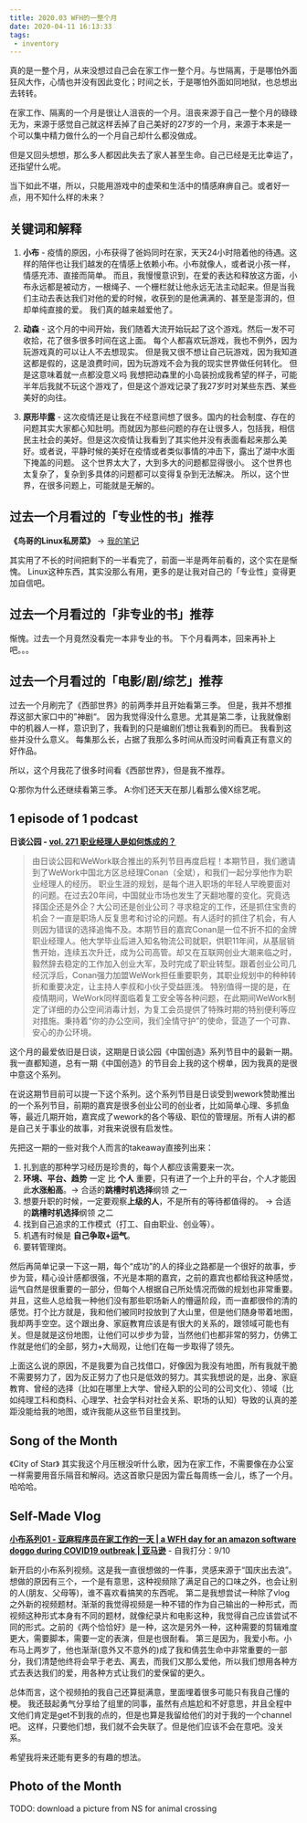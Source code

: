 ```yaml
---
title: 2020.03 WFH的一整个月
date: 2020-04-11 16:13:33
tags: 
 - inventory
---
```


真的是一整个月，从来没想过自己会在家工作一整个月。与世隔离，于是哪怕外面狂风大作，心情也并没有因此变化；时间之长，于是哪怕外面如同地狱，也总想出去转转。

在家工作、隔离的一个月是很让人沮丧的一个月。沮丧来源于自己一整个月的碌碌无为，来源于感觉自己就这样丢掉了自己美好的27岁的一个月，来源于本来是一个可以集中精力做什么的一个月自己却什么都没做成。

但是又回头想想，那么多人都因此失去了家人甚至生命。自己已经是无比幸运了，还指望什么呢。

当下如此不堪，所以，只能用游戏中的虚荣和生活中的情感麻痹自己。或者好一点，用不知什么样的未来？

<!-- more -->

## 关键词和解释

1. **小布** - 疫情的原因，小布获得了爸妈同时在家，天天24小时陪着他的待遇。这样的陪伴也让我们越发的在情感上依赖小布。小布就像人，或者说小孩一样，情感充沛、直接而简单。
而且，我慢慢意识到，在爱的表达和释放这方面，小布永远都是被动方，一根绳子、一个栅栏就让他永远无法主动起来。但是当我们主动去表达我们对他的爱的时候，收获到的是他满满的、甚至是澎湃的，但却单纯直接的爱。
我们真的越来越爱他了。

2. **动森** - 这个月的中间开始，我们随着大流开始玩起了这个游戏。然后一发不可收拾，花了很多很多时间在这上面。
每个人都喜欢玩游戏，我也不例外，因为玩游戏真的可以让人不去想现实。
但是我又很不想让自己玩游戏，因为我知道这都是假的，这是浪费时间，因为玩游戏不会为我的现实世界做任何转化。
但是这意味着就一点都没意义吗
我想把动森里的小岛装扮成我希望的样子，可能半年后我就不玩这个游戏了，但是这个游戏记录了我27岁时对某些东西、某些美好的向往。

3. **原形毕露** - 这次疫情还是让我在不经意间想了很多。国内的社会制度、存在的问题其实大家都心知肚明。而就因为那些问题的存在让很多人，包括我，相信民主社会的美好。但是这次疫情让我看到了其实他并没有表面看起来那么美好。或者说，平静时候的美好在疫情或者类似事情的冲击下，露出了湖中水面下掩盖的问题。
这个世界太大了，大到多大的问题都显得很小。
这个世界也太复杂了，复杂到多具体的问题都可以变得复杂到无法解决。
所以，这个世界，在很多问题上，可能就是无解的。

## 过去一个月看过的「专业性的书」推荐
**《鸟哥的Linux私房菜》** -> [我的笔记](https://beckdiao.github.io/books/#%E8%AF%BB%E4%B9%A6%E7%AC%94%E8%AE%B0)

其实用了不长的时间把剩下的一半看完了，前面一半是两年前看的，这个实在是惭愧。
Linux这种东西，其实没那么有用，更多的是让我对自己的「专业性」变得更加自信吧。

## 过去一个月看过的「非专业的书」推荐
惭愧。过去一个月竟然没看完一本非专业的书。
下个月看两本，回来再补上吧。。。


## 过去一个月看过的「电影/剧/综艺」推荐
过去一个月刷完了《西部世界》的前两季并且开始看第三季。
但是，我并不想推荐这部大家口中的”神剧“。
因为我觉得没什么意思。尤其是第二季，让我就像剧中的机器人一样，意识到了，我看到的只是编剧们想让我看到的而已。
我看到这些并没什么意义。
每集那么长，占据了我那么多时间从而没时间看真正有意义的好作品。

所以，这个月我花了很多时间看《西部世界》，但是我不推荐。

Q:那你为什么还继续看第三季。
A:你们还天天在那儿看那么傻X综艺呢。


## 1 episode of 1 podcast
**日谈公园 - [vol. 271 职业经理人是如何炼成的？](https://podcasts.apple.com/us/podcast/%E6%97%A5%E8%B0%88%E5%85%AC%E5%9B%AD/id1166949390#episodeGuid=http%3A%2F%2Faudio.xmcdn.com%2Fgroup77%2FM0B%2F3B%2FC6%2FwKgO3159O4yy_QhHA06KuANYjbY647.m4a)**
> 由日谈公园和WeWork联合推出的系列节目再度启程！本期节目，我们邀请到了WeWork中国北方区总经理Conan（全斌），和我们一起分享他作为职业经理人的经历。
职业生涯的规划，是每个进入职场的年轻人早晚要面对的问题。在过去20年间，中国就业市场也发生了天翻地覆的变化。究竟选择国企还是外企？大公司还是创业公司？寻求稳定的工作，还是抓住宝贵的机会？一直是职场人反复思考和讨论的问题。有人适时的抓住了机会，有人则因为错误的选择追悔不及。本期节目的嘉宾Conan是一位不折不扣的金牌职业经理人。他大学毕业后进入知名物流公司就职，供职11年间，从基层销售开始，连续五次升迁，成为公司高管。却又在互联网创业大潮来临之时，毅然辞去稳定的工作加入创业大军，及时完成了职业转型。跟着创业公司几经沉浮后，Conan强力加盟WeWork担任重要职务，其职业规划中的种种转折和重要决定，让主持人李叔和小伙子受益匪浅。
特别值得一提的是，在疫情期间，WeWork同样面临着复工安全等各种问题，在此期间WeWork制定了详细的办公空间消毒计划，为复工会员提供了特殊时期的特别便利等应对措施。秉持着“你的办公空间，我们全情守护”的使命，营造了一个可靠、安心的办公环境。


这个月的最爱依旧是日谈，这期是日谈公园《中国创造》系列节目中的最新一期。我一直都知道，总有一期《中国创造》的节目会上我的这个榜单，因为我真的是很中意这个系列。

在说这期节目前可以提一下这个系列。这个系列节目是日谈受到wework赞助推出的一个系列节目，前期的嘉宾是很多创业公司的创业者，比如简单心理、多抓鱼等，最近几期开始，嘉宾成了wework的各个等级、职位的管理层。所有人讲的都是自己关于事业的故事，对我来说很有启发性。

先把这一期的一些对我个人而言的takeaway直接列出来：
1. 扎到底的那种学习经历是珍贵的，每个人都应该需要来一次。
1. **环境、平台、趋势** 一定 比 **个人** 重要，只有进了一个上升的平台，个人才能因此**水涨船高**。-> 合适的**跳槽时机选择**纲领 之一
1. 想要升职的时候，一定要观察**上级的人**，不是所有的等待都值得的。 -> 合适的**跳槽时机选择**纲领 之二
1. 找到自己追求的工作模式（打工、自由职业、创业等）。
1. 机遇有时候是 **自己争取+运气**。
1. 要转管理岗。

然后再简单记录一下这一期，每个“成功”的人的择业之路都是一个很好的故事，步步为营，精心设计感都很强，不光是本期的嘉宾，之前的嘉宾也都给我这种感觉，运气自然是很重要的一部分，但每个人根据自己所处情况而做的规划也非常重要。并且，这些人总给我一种他们没有那些职场新人的懵逼阶段，而一直都很伶的清的感觉。打个比方就是，我和他们被同时投放到了大山里，但是他们随身带着地图，我却两手空空。这个跟出身、家庭教育应该是有很大的关系的，跟领域可能也有关。但是就是这份地图，让他们可以步步为营，当然他们也都非常的努力，仿佛工作就是他们的全部，努力+大局观，让他们在每一步取得了领先。

上面这么说的原因，不是我要为自己找借口，好像因为我没有地图，所有我就干脆不需要努力了，因为反正努力了也只是低效的努力。其实我想说的是，出身、家庭教育、曾经的选择（比如在哪里上大学、曾经入职的公司的公司文化）、领域（比如纯理工科和商科、心理学、社会学科对社会关系、职场的认知）导致的认真的差距没能给我的地图，或许我能从这些节目里找到。


## Song of the Month
《City of Star》 
其实我这个月压根没听什么歌，因为在家工作，不需要像在办公室一样需要用音乐隔音和解闷。选这首歌只是因为雷丘每周练一会儿，练了一个月。哈哈哈。

## Self-Made Vlog
**[小布系列01 - 亚麻程序员在家工作的一天 | a WFH day for an amazon software doggo during COVID19 outbreak | 亚马逊](/2020/03/22/videos/vlog-Brooklyn-01/)** - 自我打分：9/10

新开启的小布系列视频。这是我一直很想做的一件事，灵感来源于“国庆出去浪”。
想做的原因有三个，一个是有意思，这种视频除了满足自己的口味之外，也会让别的人(朋友、父母等)，谁不喜欢看搞笑的东西呢。
第二是我想尝试一种除了vlog之外新的视频题材。渐渐的我觉得视频是一种不错的作为自己输出的一种形式，而视频这种形式本身有不同的题材，就像纪录片和电影这种，我觉得自己应该尝试不同的形式。之前的《两个恰恰好》是一种，这次是另外一种，这种需要的剪辑难度更大，需要脚本，需要一定的表演，但是也很耐看。
第三是因为，我爱小布。小布马上两岁了，他也渐渐(意外又不意外的)成了我和倩芸生命中非常重要的一部分，我们清楚他终将会早于老去、离去，而我们又那么爱他，所以我们想用各种方式去表达我们的爱，用各种方式让我们的爱保留的更久。

总体而言，这个视频拍的我自己还算挺满意，里面埋着很多可能只有我自己懂的梗。
我还鼓起勇气分享给了组里的同事，虽然有点尴尬和不好意思，并且全程中文他们肯定是get不到我的点的，但是也算是我留给他们的对于我的一个channel吧。
这样，只要他们想，我们就不会失联了。但是他们应该不会在意吧。没关系。

希望我将来还能有更多的有趣的想法。

## Photo of the Month
TODO:
download a picture from NS for animal crossing

